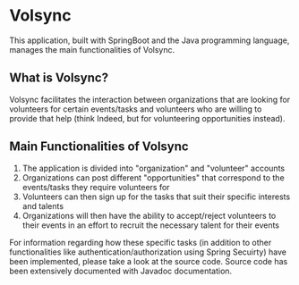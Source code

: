 # Volsync
This application, built with SpringBoot and the Java programming language, manages the main functionalities of Volsync.

## What is Volsync?
Volsync facilitates the interaction between organizations that are looking for volunteers for certain events/tasks and volunteers who are willing to provide that help (think Indeed, but for volunteering opportunities instead). 

## Main Functionalities of Volsync
1. The application is divided into "organization" and "volunteer" accounts
2. Organizations can post different "opportunities" that correspond to the events/tasks they require volunteers for
3. Volunteers can then sign up for the tasks that suit their specific interests and talents
4. Organizations will then have the ability to accept/reject volunteers to their events in an effort to recruit the necessary talent for their events

For information regarding how these specific tasks (in addition to other functionalities like authentication/authorization using Spring Secuirty) have been implemented, please take a look at the source code. Source code has been extensively documented with Javadoc documentation.

